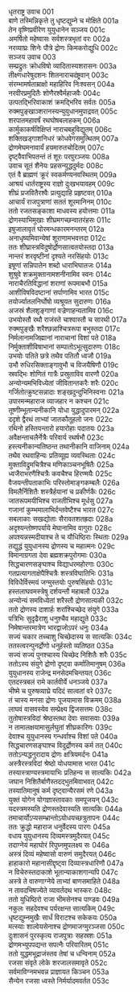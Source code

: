 धृतराष्ट्र उवाच	001  
बाणे तस्मिन्निकृत्ते तु धृष्टद्युम्ने च मोक्षिते	001a  
तेन वृष्णिप्रवीरेण युयुधानेन सञ्जय	001c  
अमर्षितो महेष्वासः सर्वशस्त्रभृतां वरः	002a  
नरव्याघ्रः शिनेः पौत्रे द्रोणः किमकरोद्युधि	002c  
सञ्जय उवाच	003  
सम्प्रद्रुतः क्रोधविषो व्यादितास्यशरासनः	003a  
तीक्ष्णधारेषुदशनः शितनाराचदंष्ट्रवान्	003c  
संरम्भामर्षताम्राक्षो महाहिरिव निःश्वसन्	004a  
नरवीरप्रमुदितैः शोणैरश्वैर्महाजवैः	004c  
उत्पतद्भिरिवाकाशं क्रमद्भिरिव सर्वतः	005a  
रुक्मपुङ्खाञ्शरानस्यन्युयुधानमुपाद्रवत्	005c  
शरपातमहावर्षं रथघोषबलाहकम्	006a  
कार्मुकाकर्षविक्षिप्तं नाराचबहुविद्युतम्	006c  
शक्तिखड्गाशनिधरं क्रोधवेगसमुत्थितम्	007a  
द्रोणमेघमनावार्यं हयमारुतचोदितम्	007c  
दृष्ट्वैवाभिपतन्तं तं शूरः परपुरञ्जयः	008a  
उवाच सूतं शैनेयः प्रहसन्युद्धदुर्मदः	008c  
एतं वै ब्राह्मणं क्रूरं स्वकर्मण्यनवस्थितम्	009a  
आश्रयं धार्तराष्ट्रस्य राज्ञो दुःखभयावहम्	009c  
शीघ्रं प्रजवितैरश्वैः प्रत्युद्याहि प्रहृष्टवत्	010a  
आचार्यं राजपुत्राणां सततं शूरमानिनम्	010c  
ततो रजतसङ्काशा माधवस्य हयोत्तमाः	011a  
द्रोणस्याभिमुखाः शीघ्रमगच्छन्वातरंहसः	011c  
इषुजालावृतं घोरमन्धकारमनन्तरम्	012a  
अनाधृष्यमिवान्येषां शूराणामभवत्तदा	012c  
ततः शीघ्रास्त्रविदुषोर्द्रोणसात्वतयोस्तदा	013a  
नान्तरं शरवृष्टीनां दृश्यते नरसिंहयोः	013c  
इषूणां सन्निपातेन शब्दो धाराभिघातजः	014a  
शुश्रुवे शक्रमुक्तानामशनीनामिव स्वनः	014c  
नाराचैरतिविद्धानां शराणां रूपमाबभौ	015a  
आशीविषविदष्टानां सर्पाणामिव भारत	015c  
तयोर्ज्यातलनिर्घोषो व्यश्रूयत सुदारुणः	016a  
अजस्रं शैलशृङ्गाणां वज्रेणाहन्यतामिव	016c  
उभयोस्तौ रथौ राजंस्ते चाश्वास्तौ च सारथी	017a  
रुक्मपुङ्खैः शरैश्छन्नाश्चित्ररूपा बभुस्तदा	017c  
निर्मलानामजिह्मानां नाराचानां विशां पते	018a  
निर्मुक्ताशीविषाभानां सम्पातोऽभूत्सुदारुणः	018c  
उभयोः पतिते छत्रे तथैव पतितौ ध्वजौ	019a  
उभौ रुधिरसिक्ताङ्गावुभौ च विजयैषिणौ	019c  
स्रवद्भिः शोणितं गात्रैः प्रस्रुताविव वारणौ	020a  
अन्योन्यमभिविध्येतां जीवितान्तकरैः शरैः	020c  
गर्जितोत्क्रुष्टसन्नादाः शङ्खदुन्दुभिनिस्वनाः	021a  
उपारमन्महाराज व्याजहार न कश्चन	021c  
तूष्णीम्भूतान्यनीकानि योधा युद्धादुपारमन्	022a  
ददृशे द्वैरथं ताभ्यां जातकौतूहलो जनः	022c  
रथिनो हस्तियन्तारो हयारोहाः पदातयः	023a  
अवैक्षन्ताचलैर्नेत्रैः परिवार्य रथर्षभौ	023c  
हस्त्यनीकान्यतिष्ठन्त तथानीकानि वाजिनाम्	024a  
तथैव रथवाहिन्यः प्रतिव्यूह्य व्यवस्थिताः	024c  
मुक्ताविद्रुमचित्रैश्च मणिकाञ्चनभूषितैः	025a  
ध्वजैराभरणैश्चित्रैः कवचैश्च हिरण्मयैः	025c  
वैजयन्तीपताकाभिः परिस्तोमाङ्गकम्बलैः	026a  
विमलैर्निशितैः शस्त्रैर्हयानां च प्रकीर्णकैः	026c  
जातरूपमयीभिश्च राजतीभिश्च मूर्धसु	027a  
गजानां कुम्भमालाभिर्दन्तवेष्टैश्च भारत	027c  
सबलाकाः सखद्योताः सैरावतशतह्रदाः	028a  
अदृश्यन्तोष्णपर्याये मेघानामिव वागुराः	028c  
अपश्यन्नस्मदीयाश्च ते च यौधिष्ठिराः स्थिताः	029a  
तद्युद्धं युयुधानस्य द्रोणस्य च महात्मनः	029c  
विमानाग्रगता देवा ब्रह्मशक्रपुरोगमाः	030a  
सिद्धचारणसङ्घाश्च विद्याधरमहोरगाः	030c  
गतप्रत्यागताक्षेपैश्चित्रैः शस्त्रविघातिभिः	031a  
विविधैर्विस्मयं जग्मुस्तयोः पुरुषसिंहयोः	031c  
हस्तलाघवमस्त्रेषु दर्शयन्तौ महाबलौ	032a  
अन्योन्यं समविध्येतां शरैस्तौ द्रोणसात्यकी	032c  
ततो द्रोणस्य दाशार्हः शरांश्चिच्छेद संयुगे	033a  
पत्रिभिः सुदृढैराशु धनुश्चैव महाद्युते	033c  
निमेषान्तरमात्रेण भारद्वाजोऽपरं धनुः	034a  
सज्यं चकार तच्चाशु चिच्छेदास्य स सात्यकिः	034c  
ततस्त्वरन्पुनर्द्रोणो धनुर्हस्तो व्यतिष्ठत	035a  
सज्यं सज्यं पुनश्चास्य चिच्छेद निशितैः शरैः	035c  
ततोऽस्य संयुगे द्रोणो दृष्ट्वा कर्मातिमानुषम्	036a  
युयुधानस्य राजेन्द्र मनसेदमचिन्तयत्	036c  
एतदस्त्रबलं रामे कार्तवीर्ये धनञ्जये	037a  
भीष्मे च पुरुषव्याघ्रे यदिदं सात्वतां वरे	037c  
तं चास्य मनसा द्रोणः पूजयामास विक्रमम्	038a  
लाघवं वासवस्येव सम्प्रेक्ष्य द्विजसत्तमः	038c  
तुतोषास्त्रविदां श्रेष्ठस्तथा देवाः सवासवाः	039a  
न तामालक्षयामासुर्लघुतां शीघ्रकारिणः	039c  
देवाश्च युयुधानस्य गन्धर्वाश्च विशां पते	040a  
सिद्धचारणसङ्घाश्च विदुर्द्रोणस्य कर्म तत्	040c  
ततोऽन्यद्धनुरादाय द्रोणः क्षत्रियमर्दनः	041a  
अस्त्रैरस्त्रविदां श्रेष्ठो योधयामास भारत	041c  
तस्यास्त्राण्यस्त्रमायाभिः प्रतिहन्य स सात्यकिः	042a  
जघान निशितैर्बाणैस्तदद्भुतमिवाभवत्	042c  
तस्यातिमानुषं कर्म दृष्ट्वान्यैरसमं रणे	043a  
युक्तं योगेन योगज्ञास्तावकाः समपूजयन्	043c  
यदस्त्रमस्यति द्रोणस्तदेवास्यति सात्यकिः	044a  
तमाचार्योऽप्यसम्भ्रान्तोऽयोधयच्छत्रुतापनः	044c  
ततः क्रुद्धो महाराज धनुर्वेदस्य पारगः	045a  
वधाय युयुधानस्य दिव्यमस्त्रमुदैरयत्	045c  
तदाग्नेयं महाघोरं रिपुघ्नमुपलक्ष्य सः	046a  
अस्त्रं दिव्यं महेष्वासो वारुणं समुदैरयत्	046c  
हाहाकारो महानासीद्दृष्ट्वा दिव्यास्त्रधारिणौ	047a  
न विचेरुस्तदाकाशे भूतान्याकाशगान्यपि	047c  
अस्त्रे ते वारुणाग्नेये ताभ्यां बाणसमाहिते	048a  
न तावदभिषज्येते व्यावर्तदथ भास्करः	048c  
ततो युधिष्ठिरो राजा भीमसेनश्च पाण्डवः	049a  
नकुलः सहदेवश्च पर्यरक्षन्त सात्यकिम्	049c  
धृष्टद्युम्नमुखैः सार्धं विराटश्च सकेकयः	050a  
मत्स्याः शाल्वेयसेनाश्च द्रोणमाजग्मुरञ्जसा	050c  
दुःशासनं पुरस्कृत्य राजपुत्राः सहस्रशः	051a  
द्रोणमभ्युपपद्यन्त सपत्नैः परिवारितम्	051c  
ततो युद्धमभूद्राजंस्तव तेषां च धन्विनाम्	052a  
रजसा संवृते लोके शरजालसमावृते	052c  
सर्वमाविग्नमभवन्न प्राज्ञायत किञ्चन	053a  
सैन्येन रजसा ध्वस्ते निर्मर्यादमवर्तत	053c  
